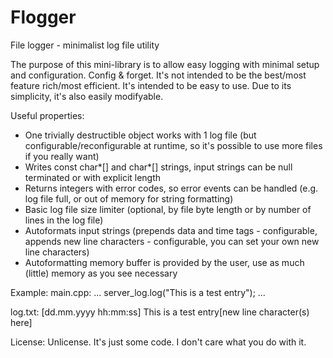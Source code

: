 # Flogger
File logger - minimalist log file utility

The purpose of this mini-library is to allow easy logging with minimal setup and configuration. Config & forget.
It's not intended to be the best/most feature rich/most efficient. It's intended to be easy to use. Due to its simplicity, it's also easily modifyable.

Useful properties:
- One trivially destructible object works with 1 log file (but configurable/reconfigurable at runtime, so it's possible to use more files if you really want)
- Writes const char*[] and char*[] strings, input strings can be null terminated or with explicit length
- Returns integers with error codes, so error events can be handled (e.g. log file full, or out of memory for string formatting)
- Basic log file size limiter (optional, by file byte length or by number of lines in the log file)
- Autoformats input strings (prepends data and time tags - configurable, appends new line characters - configurable, you can set your own new line characters)
- Autoformatting memory buffer is provided by the user, use as much (little) memory as you see necessary

Example:
main.cpp: 
...
server_log.log("This is a test entry");
...

log.txt:
[dd.mm.yyyy hh:mm:ss] This is a test entry[new line character(s) here]

License: Unlicense. It's just some code. I don't care what you do with it.
